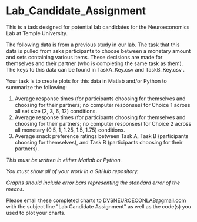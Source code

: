 # Lab_Candidate_Assignment
This is a task designed for potential lab candidates for the Neuroeconomics Lab at Temple University.

The following data is from a previous study in our lab. The task that this data is pulled from asks participants to choose between a monetary amount and sets containing various items. These decisions are made for themselves and their partner (who is completing the same task as them). The keys to this data can be found in TaskA_Key.csv and TaskB_Key.csv .

Your task is to create plots for this data in Matlab and/or Python to summarize the following:
1. Average response times (for participants choosing for themselves and choosing for their partners; no computer responses) for Choice 1 across all set size (2, 3, 6, 12) conditions.
2. Average response times (for participants choosing for themselves and choosing for their partners; no computer responses) for Choice 2 across all monetary (0.5, 1, 1.25, 1.5, 1.75) conditions.
3. Average snack preference ratings between Task A, Task B (participants choosing for themselves), and Task B (participants choosing for their partners).

*This must be written in either Matlab or Python.*

*You must show all of your work in a GitHub repository.*

*Graphs should include error bars representing the standard error of the means.*

Please email these completed charts to DVSNEUROECONLAB@gmail.com with the subject line "Lab Candidate Assignment" as well as the code(s) you used to plot your charts.
